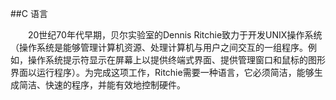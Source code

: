 ##C 语言

&emsp;&emsp;20世纪70年代早期，贝尔实验室的Dennis Ritchie致力于开发UNIX操作系统（操作系统是能够管理计算机资源、处理计算机与用户之间交互的一组程序。例如，操作系统提示符显示在屏幕上以提供终端式界面、提供管理窗口和鼠标的图形界面以运行程序）。为完成这项工作，Ritchie需要一种语言，它必须简洁，能够生成简洁、快速的程序，并能有效地控制硬件。

